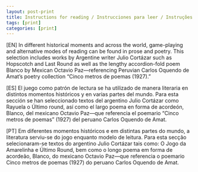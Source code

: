 ```yaml
---
layout: post-print
title: Instructions for reading / Instrucciones para leer / Instruções para ler
tags: [print]
categories: [print]
---
```


[EN] In different historical moments and across the world, game-playing and alternative modes of reading can be found in prose and poetry. This selection includes works by Argentine writer Julio Cortázar such as Hopscotch and Last Round as well as the lengthy accordion-fold poem Blanco by Mexican Octavio Paz—referencing Peruvian Carlos Oquendo de Amat’s poetry collection “Cinco metros de poemas (1927).”

[ES] El juego como patrón de lectura se ha utilizado de manera literaria en distintos momentos históricos y en varias partes del mundo. Para esta sección se han seleccionado textos del argentino Julio Cortázar como Rayuela o Último round, así como el largo poema en forma de acordeón, Blanco, del mexicano Octavio Paz—que referencia el poemario “Cinco metros de poemas” (1927) del peruano Carlos Oquendo de Amat.

[PT] Em diferentes momentos históricos e em distintas partes do mundo, a literatura serviu-se do jogo enquanto modelo de leitura. Para esta secção selecionaram-se textos do argentino Julio Cortázar tais como: O Jogo da Amarelinha e Último Round, bem como o longo poema em forma de acordeão, Blanco, do mexicano Octavio Paz—que referencia o poemario Cinco metros de poemas (1927) do peruano Carlos Oquendo de Amat.
